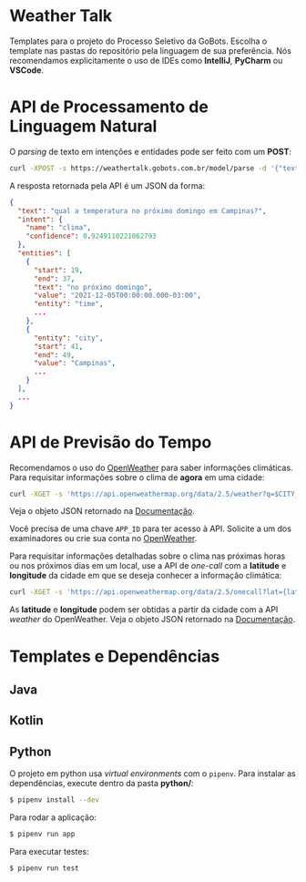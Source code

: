 # Weather Talk
Templates para o projeto do Processo Seletivo da GoBots. Escolha o template
nas pastas do repositório pela linguagem de sua preferência. Nós recomendamos
explicitamente o uso de IDEs como **IntelliJ**, **PyCharm** ou **VSCode**.


# API de Processamento de Linguagem Natural
O *parsing* de texto em intenções e entidades pode ser feito com um **POST**:
```bash
curl -XPOST -s https://weathertalk.gobots.com.br/model/parse -d '{"text":"qual a temperatura no próximo domingo em Campinas?"}'
```

A resposta retornada pela API é um JSON da forma:
```json
{
  "text": "qual a temperatura no próximo domingo em Campinas?",
  "intent": {
    "name": "clima",
    "confidence": 0.9249110221862793
  },
  "entities": [
    {
      "start": 19,
      "end": 37,
      "text": "no próximo domingo",
      "value": "2021-12-05T00:00:00.000-03:00",
      "entity": "time",
      ...
    },
    {
      "entity": "city",
      "start": 41,
      "end": 49,
      "value": "Campinas",
      ...
    }
  ],
  ...
}
```

# API de Previsão do Tempo
Recomendamos o uso do [OpenWeather](https://openweathermap.org/) para saber informações climáticas.
Para requisitar informações sobre o clima de **agora** em uma cidade:
```bash
curl -XGET -s 'https://api.openweathermap.org/data/2.5/weather?q=$CITY_NAME&units=metric&lang=pt_br&appid=$APP_ID'
```
Veja o objeto JSON retornado na [Documentação](https://openweathermap.org/current#current_JSON). 

Você precisa de uma chave `APP_ID` para ter acesso à API. 
Solicite a um dos examinadores ou crie sua conta no [OpenWeather](https://home.openweathermap.org/users/sign_in).

Para requisitar informações detalhadas sobre o clima nas próximas horas ou nos próximos dias em um local, use a API
de *one-call* com a **latitude** e **longitude** da cidade em que se deseja conhecer a informação climática:
```bash
curl -XGET -s 'https://api.openweathermap.org/data/2.5/onecall?lat={lat}&lon={lon}&units=metric&lang=pt_br&appid=$APP_ID'
```

As **latitude** e **longitude** podem ser obtidas a partir da cidade com a API *weather* do OpenWeather. Veja o objeto JSON retornado na [Documentação](https://openweathermap.org/api/one-call-api#example).

# Templates e Dependências

## Java

## Kotlin

## Python
O projeto em python usa *virtual environments* com o `pipenv`. 
Para instalar as dependências, execute dentro da pasta **python/**:
```bash
$ pipenv install --dev
```

Para rodar a aplicação:
```bash
$ pipenv run app
```

Para executar testes:
```bash
$ pipenv run test
```

